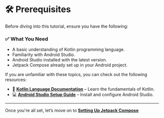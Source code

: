 # 🛠️ **Prerequisites**

Before diving into this tutorial, ensure you have the following:

### ✅ **What You Need**
- A basic understanding of Kotlin programming language.
- Familiarity with Android Studio.
- Android Studio installed with the latest version.
- Jetpack Compose already set up in your Android project.

If you are unfamiliar with these topics, you can check out the following resources:

- 📖 [**Kotlin Language Documentation**](https://kotlinlang.org/docs/reference/) – Learn the fundamentals of Kotlin.
- 💻 [**Android Studio Setup Guide**](https://developer.android.com/studio/intro) – Install and configure Android Studio.

---

Once you're all set, let’s move on to **[Setting Up Jetpack Compose](setup.md)**
